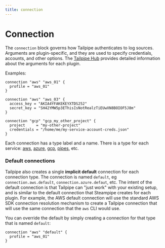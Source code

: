 ```yaml
---
title: connection
---
```


# Connection

The `connection` block governs how Tailpipe authenticates to log sources. Arguments are plugin-specific, and they are used to specify credentials, accounts, and other options.  The [Tailpipe Hub](https://hub.tailpipe.io/plugins) provides detailed information about the arguments for each plugin. 

Examples:

```hcl
connection "aws" "aws_01" {
  profile = "aws_01"
}

connection "aws" "aws_03" {
  access_key = "AKIA4YFAKEKEYXTDS252"
  secret_key = "SH42YMW5p3EThisIsNotRealzTiEUwXN8BOIOF5J8m"
}

connection "gcp" "gcp_my_other_project" {
  project     = "my-other-project"
  credentials = "/home/me/my-service-account-creds.json"
}
```

Each connection has a type label and a name. There is a type for each service: [aws](https://hub.tailpipe.io/plugins/turbot/aws#connection-credentials), [azure](https://hub.tailpipe.io/plugins/turbot/azure#connection-credentials), [gcp](https://hub.tailpipe.io/plugins/turbot/gcp#connection-credentials), [pipes](https://hub.tailpipe.io/plugins/turbot/pipes#connection-credentials), etc.

### Default connections

Tailpipe also creates a single **implicit default** connection for each connection type. The connection is named `default`, eg `connection.aws.default`, `connection.azure.defaut`, etc. The intent of the default connection is that Tailpipe can "just work" with your existing setup, and is similar to the default connection that Steampipe creates for each plugin. For example, the AWS default connection will use the standard AWS SDK connection resolution mechanism to create a Tailpipe connection that will use the same connection that the `aws` CLI would use.

You can override the default by simply creating a connection for that type that is named `default`:

```hcl
connection "aws" "default" {
  profile = "aws_01"
}
```
